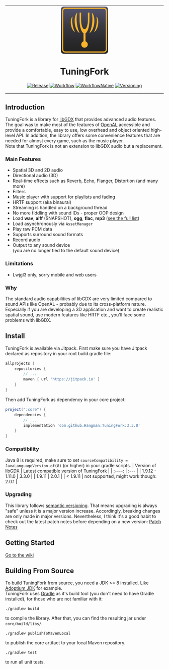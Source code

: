 <table align="center"><tr><td align="center" width="10000">
<img src="pageBin/logo.png" align="center" width="150" alt="logo">

# TuningFork

[![Release](https://jitpack.io/v/Hangman/TuningFork.svg)](https://jitpack.io/#Hangman/TuningFork)
[![Workflow](https://github.com/Hangman/TuningFork/actions/workflows/gradle.yml/badge.svg)](https://github.com/Hangman/TuningFork/actions/workflows/gradle.yml/badge.svg)
[![WorkflowNative](https://github.com/Hangman/TuningFork/actions/workflows/build_natives.yml/badge.svg)](https://github.com/Hangman/TuningFork/actions/workflows/build_natives.yml/badge.svg)
[![Versioning](https://img.shields.io/badge/semver-2.0.0-blue)](https://semver.org/)

</td></tr></table>

## Introduction
TuningFork is a library for [libGDX](https://github.com/libgdx/libgdx) that provides advanced audio features. The goal was to make most of the features of [OpenAL](https://github.com/kcat/openal-soft) accessible and provide a comfortable, easy to use, low overhead and object oriented high-level API. In addition, the library offers some convenience features that are needed for almost every game, such as the music player.<br>
Note that TuningFork is not an extension to libGDX audio but a replacement.

### Main Features
* Spatial 3D and 2D audio
* Directional audio (3D)
* Real-time effects such as Reverb, Echo, Flanger, Distortion (and many more)
* Filters
* Music player with support for playlists and fading
* HRTF support (aka binaural)
* Streaming is handled on a background thread
* No more fiddling with sound IDs - proper OOP design
* Load **wav**, **aiff** (SNAPSHOT), **ogg**, **flac**, **mp3** ([see the full list](https://github.com/Hangman/TuningFork/wiki/Supported-audio-formats-and-codecs))
* Load asynchronously via `AssetManager`
* Play raw PCM data
* Supports surround sound formats
* Record audio
* Output to any sound device<br>(you are no longer tied to the default sound device)

### Limitations
* Lwjgl3 only, sorry mobile and web users

### Why
The standard audio capabilities of libGDX are very limited compared to sound APIs like OpenAL - probably due to its cross-platform nature. Especially if you are developing a 3D application and want to create realistic spatial sound, use modern features like HRTF etc., you'll face some problems with libGDX.

## Install
TuningFork is available via Jitpack.
First make sure you have Jitpack declared as repository in your root build.gradle file:
```groovy
allprojects {
    repositories {
        // ...
        maven { url 'https://jitpack.io' }
    }
}
```

Then add TuningFork as dependency in your core project: 

```groovy
project(":core") {
    dependencies {
    	// ...
        implementation 'com.github.Hangman:TuningFork:3.3.0'
    }
}
```
### Compatibility
Java 8 is required, make sure to set `sourceCompatibility = JavaLanguageVersion.of(8)` (or higher) in your gradle scripts.
| Version of libGDX   | Latest compatible version of TuningFork  |
|      :----:         | :---                                     |
| 1.9.12 - 1.11.0     | 3.3.0                                    |
| 1.9.11              | 2.0.1                                    |
| < 1.9.11            | not supported, might work though: 2.0.1  |

### Upgrading
This library follows [semantic versioning](https://semver.org/). That means upgrading is always "safe" unless it is a major version increase. Accordingly, breaking changes are only made in major versions.
Nevertheless, I think it's a good habit to check out the latest patch notes before depending on a new version: [Patch Notes](https://github.com/Hangman/TuningFork/wiki/Patch-Notes)

## Getting Started
[Go to the wiki](https://github.com/Hangman/TuningFork/wiki)

## Building From Source
To build TuningFork from source, you need a JDK >= 8 installed. Like [Adoptium JDK](https://adoptium.net/) for example.  
TuningFork uses [Gradle](https://gradle.org/) as it's build tool (you don't need to have Gradle installed), for those who are not familiar with it:
```console
./gradlew build
```
to compile the library. After that, you can find the resulting jar under `core/build/libs/`.
```console
./gradlew publishToMavenLocal
```
to publish the core artifact to your local Maven repository.
```console
./gradlew test
```
to run all unit tests.
